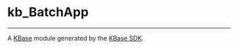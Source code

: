 
# kb_BatchApp
---

A [KBase](https://kbase.us) module generated by the [KBase SDK](https://github.com/kbase/kb_sdk).


